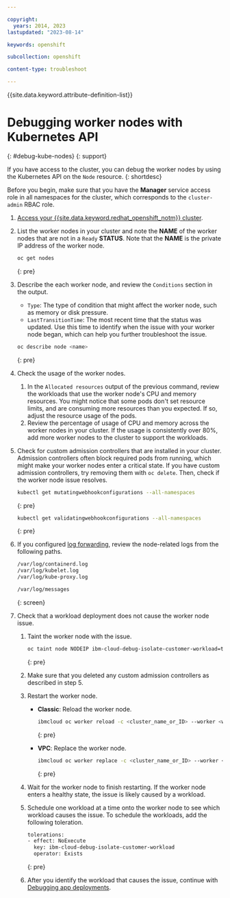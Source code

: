 ```yaml
---

copyright: 
  years: 2014, 2023
lastupdated: "2023-08-14"

keywords: openshift

subcollection: openshift

content-type: troubleshoot

---
```


{{site.data.keyword.attribute-definition-list}}





# Debugging worker nodes with Kubernetes API
{: #debug-kube-nodes}
{: support}


If you have access to the cluster, you can debug the worker nodes by using the Kubernetes API on the `Node` resource.
{: shortdesc}

Before you begin, make sure that you have the **Manager** service access role in all namespaces for the cluster, which corresponds to the `cluster-admin` RBAC role.

1. [Access your {{site.data.keyword.redhat_openshift_notm}} cluster](/docs/openshift?topic=openshift-access_cluster).
2. List the worker nodes in your cluster and note the **NAME** of the worker nodes that are not in a `Ready` **STATUS**. Note that the **NAME** is the private IP address of the worker node.
    ```sh
    oc get nodes
    ```
    {: pre}

3. Describe the each worker node, and review the `Conditions` section in the output.
    * `Type`: The type of condition that might affect the worker node, such as memory or disk pressure.
    * `LastTransitionTime`: The most recent time that the status was updated. Use this time to identify when the issue with your worker node began, which can help you further troubleshoot the issue.

    ```sh
    oc describe node <name>
    ```
    {: pre}

4. Check the usage of the worker nodes.
    1. In the `Allocated resources` output of the previous command, review the workloads that use the worker node's CPU and memory resources. You might notice that some pods don't set resource limits, and are consuming more resources than you expected. If so, adjust the resource usage of the pods.
    2. Review the percentage of usage of CPU and memory across the worker nodes in your cluster. If the usage is consistently over 80%, add more worker nodes to the cluster to support the workloads.
5. Check for custom admission controllers that are installed in your cluster. Admission controllers often block required pods from running, which might make your worker nodes enter a critical state. If you have custom admission controllers, try removing them with `oc delete`. Then, check if the worker node issue resolves.
    ```sh
    kubectl get mutatingwebhookconfigurations --all-namespaces
    ```
    {: pre}

    ```sh
    kubectl get validatingwebhookconfigurations --all-namespaces
    ```
    {: pre}

6. If you configured [log forwarding](/docs/containers?topic=containers-health), review the node-related logs from the following paths.
    ```txt
    /var/log/containerd.log
    /var/log/kubelet.log
    /var/log/kube-proxy.log
    
    /var/log/messages
    ```
    {: screen}

7. Check that a workload deployment does not cause the worker node issue.
    1. Taint the worker node with the issue.
        ```sh
        oc taint node NODEIP ibm-cloud-debug-isolate-customer-workload=true:NoExecute
        ```
        {: pre}

    2. Make sure that you deleted any custom admission controllers as described in step 5.
    3. Restart the worker node.
        * **Classic**: Reload the worker node.
          ```sh
          ibmcloud oc worker reload -c <cluster_name_or_ID> --worker <worker_ID>
          ```
          {: pre}

        * **VPC**: Replace the worker node.
          ```sh
          ibmcloud oc worker replace -c <cluster_name_or_ID> --worker <worker_ID> --update
          ```
          {: pre}

    4. Wait for the worker node to finish restarting. If the worker node enters a healthy state, the issue is likely caused by a workload.
    5. Schedule one workload at a time onto the worker node to see which workload causes the issue. To schedule the workloads, add the following toleration.
        ```txt
        tolerations:
        - effect: NoExecute
          key: ibm-cloud-debug-isolate-customer-workload
          operator: Exists
        ```
        {: pre}
        
    6. After you identify the workload that causes the issue, continue with [Debugging app deployments](/docs/openshift?topic=openshift-debug_apps).



